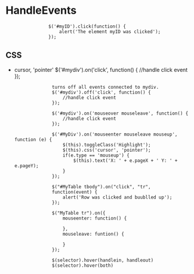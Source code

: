 # HandleEvents

                    $('#myID').click(function() {
                        alert('The element myID was clicked');
                    });

## CSS
- cursor, 'pointer'
                    $('#mydiv').on('click', function() {
                        //handle click event
                    });
 

                    turns off all events connected to mydiv.
                    $('#mydiv').off('click', function() {
                        //handle click event
                    });

                    $('#mydiv').on('mouseover mouseleave', function() {
                        //handle click event
                    });

                    $('#MyDiv').on('mouseenter mouseleave mouseup', function (e) {
                        $(this).toggleClass('Highlight');
                        $(this).css('cursor', 'pointer');
                        if(e.type == 'mouseup') {
                            $(this).text('X: ' + e.pageX + ' Y: ' + e.pageY);
                        }
                    });

                    $("#MyTable tbody").on("click", "tr",
                    function(event) {
                        alert('Row was clicked and buublled up');
                    });

                    $("MyTable tr").on({
                        mouseenter: function() {

                        },
                        mouseleave: funtion() {

                        }
                    });

                    $(selector).hover(handlein, handleout)
                    $(selector).hover(both)
